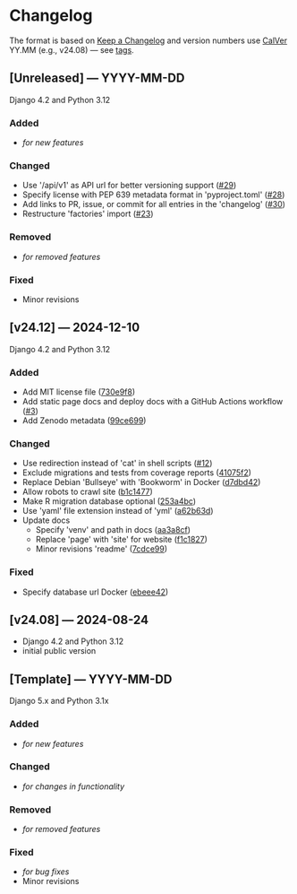 # Changelog

The format is based on [Keep a Changelog](https://keepachangelog.com/en/1.1.0/)
and version numbers use
[CalVer](https://calver.org/#when-to-use-calver) YY.MM (e.g., v24.08)
— see [tags](https://github.com/hdigital/parlgov-web/tags).

## [Unreleased] — YYYY-MM-DD

Django 4.2 and Python 3.12

### Added

- _for new features_

### Changed

- Use '/api/v1' as API url for better versioning support
  ([#29](https://github.com/hdigital/parlgov-web/pull/29))
- Specify license with PEP 639 metadata format in 'pyproject.toml'
  ([#28](https://github.com/hdigital/parlgov-web/pull/28))
- Add links to PR, issue, or commit for all entries in the 'changelog'
  ([#30](https://github.com/hdigital/parlgov-web/pull/30))
- Restructure 'factories' import
  ([#23](https://github.com/hdigital/parlgov-web/pull/23))

### Removed

- _for removed features_

### Fixed

- Minor revisions

## [v24.12] — 2024-12-10

Django 4.2 and Python 3.12

### Added

- Add MIT license file
  ([730e9f8](https://github.com/hdigital/parlgov-web/commit/730e9f8))
- Add static page docs and deploy docs with a GitHub Actions workflow
  ([#3](https://github.com/hdigital/parlgov-web/issues/3))
- Add Zenodo metadata
  ([99ce699](https://github.com/hdigital/parlgov-web/commit/99ce699))

### Changed

- Use redirection instead of 'cat' in shell scripts
  ([#12](https://github.com/hdigital/parlgov-web/issues/12))
- Exclude migrations and tests from coverage reports
  ([41075f2](https://github.com/hdigital/parlgov-web/commit/41075f2))
- Replace Debian 'Bullseye' with 'Bookworm' in Docker
  ([d7dbd42](https://github.com/hdigital/parlgov-web/commit/d7dbd42))
- Allow robots to crawl site
  ([b1c1477](https://github.com/hdigital/parlgov-web/commit/b1c1477))
- Make R migration database optional
  ([253a4bc](https://github.com/hdigital/parlgov-web/commit/253a4bc))
- Use 'yaml' file extension instead of 'yml'
  ([a62b63d](https://github.com/hdigital/parlgov-web/commit/a62b63d))
- Update docs
  - Specify 'venv' and path in docs
    ([aa3a8cf](https://github.com/hdigital/parlgov-web/commit/aa3a8cf))
  - Replace 'page' with 'site' for website
    ([f1c1827](https://github.com/hdigital/parlgov-web/commit/f1c1827))
  - Minor revisions 'readme'
    ([7cdce99](https://github.com/hdigital/parlgov-web/commit/7cdce99))

### Fixed

- Specify database url Docker
  ([ebeee42](https://github.com/hdigital/parlgov-web/commit/ebeee42))

## [v24.08] — 2024-08-24

- Django 4.2 and Python 3.12
- initial public version

## [Template] — YYYY-MM-DD

Django 5.x and Python 3.1x

### Added

- _for new features_

### Changed

- _for changes in functionality_

### Removed

- _for removed features_

### Fixed

- _for bug fixes_
- Minor revisions

